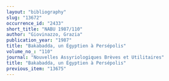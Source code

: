 ```yaml
---
layout: "bibliography"
slug: "13672"
occurrence_id: "2433"
short_title: "NABU 1987/110"
author: "Giovinazzo, Grazia"
publication_year: "1987"
title: "Bakabadda, un Égyptien à Persépolis"
volume_no_: "110"
journal: "Nouvelles Assyriologiques Brèves et Utilitaires"
title: "Bakabadda, un Égyptien à Persépolis"
previous_item: "13675"
---
```

